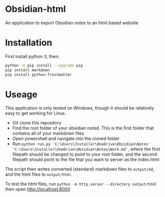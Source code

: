 # Obsidian-html
An application to export Obsidian notes to an html based website

# Installation
First install python 3, then:

``` bash
python -m pip install --upgrade pip
pip install markdown
pip install python-frontmatter
```

# Useage
This application is only tested on Windows, though it should be relatively easy to get working for Linux.

- Git clone this repository
- Find the root folder of your obsidian noted. This is the first folder that contains all of your markdown files
- Open powershell and navigate into the cloned folder
- Run `python run.py 'C:\Users\Installer\OneDrive\Obsidian\Notes' 'C:\Users\Installer\OneDrive\Obsidian\Notes\Work.md'`, where the first filepath should be changed to point to your root folder, and the second filepath should point to the file that you want to server as the index.html

The script then writes converted (standard) markdown files to `output/md`, and the html files to `output/html`.

To test the html files, run `python -m http.server --directory output/html` then open [http://localhost:8000]()